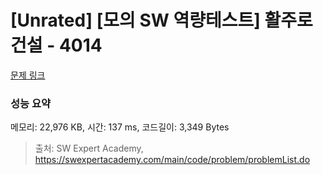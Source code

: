 # [Unrated] [모의 SW 역량테스트] 활주로 건설 - 4014 

[문제 링크](https://swexpertacademy.com/main/code/problem/problemDetail.do?contestProbId=AWIeW7FakkUDFAVH) 

### 성능 요약

메모리: 22,976 KB, 시간: 137 ms, 코드길이: 3,349 Bytes



> 출처: SW Expert Academy, https://swexpertacademy.com/main/code/problem/problemList.do